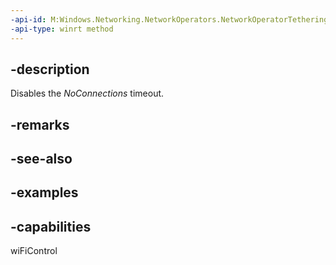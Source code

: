 ```yaml
---
-api-id: M:Windows.Networking.NetworkOperators.NetworkOperatorTetheringManager.DisableNoConnectionsTimeout
-api-type: winrt method
---
```


## -description
Disables the *NoConnections* timeout.

## -remarks

## -see-also

## -examples

## -capabilities
wiFiControl
